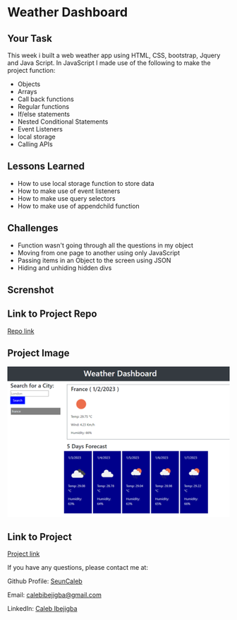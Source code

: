 # Weather Dashboard

## Your Task

This week i built a web weather app using HTML, CSS, bootstrap, Jquery and Java Script. In JavaScript I made use of the following to make the project function:

* Objects
* Arrays
* Call back functions
* Regular functions
* If/else statements
* Nested Conditional Statements
* Event Listeners
* local storage 
* Calling APIs


## Lessons Learned 

* How to use local storage function to store data
* How to make use of event listeners
* How to make use query selectors
* How to make use of appendchild function

## Challenges 
 * Function wasn't going through all the questions in my object
 * Moving from one page to another using only JavaScript 
 * Passing items in an Object to the screen using JSON
 * Hiding and unhiding hidden divs
 
## Screnshot 

## Link to Project Repo
[ Repo link ](https://github.com/seuncaleb/weather-app) 

## Project Image
![Screenshot](./assets/screenshot%20weather%20app.png)

## Link to Project
[ Project link ](https://seuncaleb.github.io/weather-app/) 

 

If you have any questions, please contact me at: 
 
  Github Profile: [ SeunCaleb ]( https://github.com/seuncaleb )  

  Email:  calebibejigba@gmail.com

  LinkedIn: [ Caleb Ibejigba ]( https://www.linkedin.com/in/calebibejigba)

